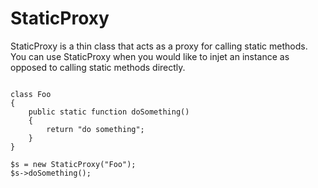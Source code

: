 StaticProxy
===========

StaticProxy is a thin class that acts as a proxy for calling static methods. You can use StaticProxy when 
you would like to injet an instance as opposed to calling static methods directly.

```

class Foo
{
    public static function doSomething()
    {
        return "do something";
    }
}

$s = new StaticProxy("Foo");
$s->doSomething();

```
